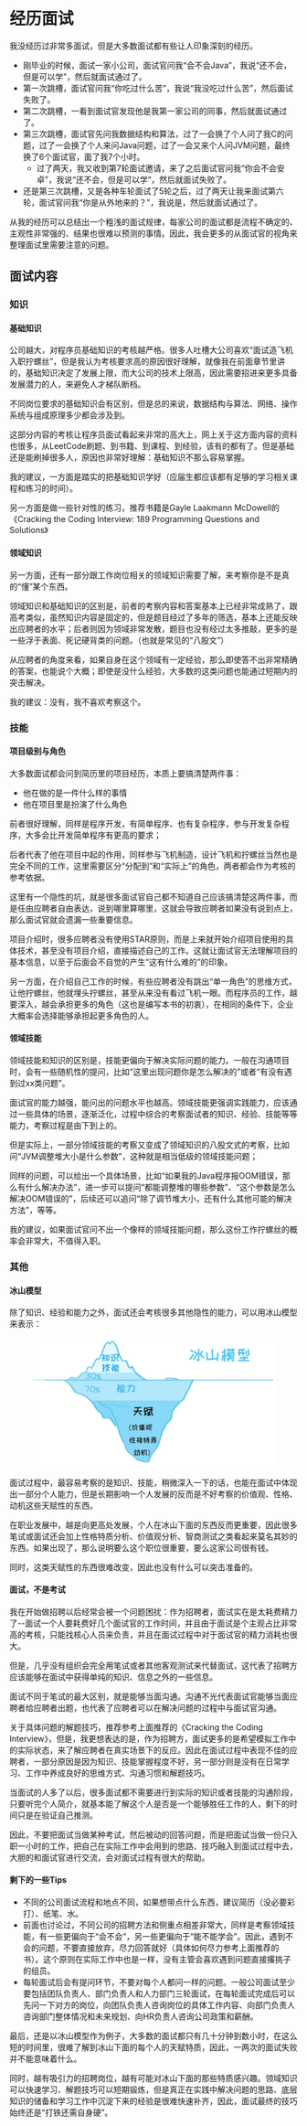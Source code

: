 # 经历面试

我没经历过非常多面试，但是大多数面试都有些让人印象深刻的经历。

* 刚毕业的时候，面试一家小公司，面试官问我“会不会Java”，我说“还不会，但是可以学”，然后就面试通过了。
* 第一次跳槽，面试官问我“你吃过什么苦”，我说“我没吃过什么苦”，然后面试失败了。
* 第二次跳槽，一看到面试官发现他是我第一家公司的同事，然后就面试通过了。
* 第三次跳槽，面试官先问我数据结构和算法，过了一会换了个人问了我C的问题，过了一会换了个人来问Java问题，过了一会又来个人问JVM问题，最终换了6个面试官，面了我7个小时。
  * 过了两天，我又收到第7轮面试邀请，来了之后面试官问我“你会不会安卓”，我说“还不会，但是可以学”，然后就面试失败了。
* 还是第三次跳槽，又是各种车轮面试了5轮之后，过了两天让我来面试第六轮，面试官问我“你是从外地来的？”，我说是，然后就面试通过了。

从我的经历可以总结出一个粗浅的面试规律，每家公司的面试都是流程不确定的、主观性非常强的、结果也很难以预测的事情。因此，我会更多的从面试官的视角来整理面试里需要注意的问题。

## 面试内容

### 知识

#### 基础知识

公司越大，对程序员基础知识的考核越严格。很多人吐槽大公司喜欢“面试造飞机入职拧螺丝”，但是我认为考核要求高的原因很好理解，就像我在前面章节里讲的，基础知识决定了发展上限，而大公司的技术上限高，因此需要招进来更多具备发展潜力的人，来避免人才梯队断档。

不同岗位要求的基础知识会有区别，但是总的来说，数据结构与算法、网络、操作系统与组成原理多少都会涉及到。

这部分内容的考核让程序员面试看起来非常的高大上，网上关于这方面内容的资料也很多，从LeetCode刷题、到书籍、到课程、到经验，该有的都有了。但是基础还是能刷掉很多人，原因也非常好理解：基础知识不那么容易掌握。

我的建议，一方面是踏实的把基础知识学好（应届生都应该都有足够的学习相关课程和练习的时间）。

另一方面是做一些针对性的练习，推荐书籍是Gayle Laakmann McDowell的《Cracking the Coding Interview: 189 Programming Questions and Solutions》

#### 领域知识

另一方面，还有一部分跟工作岗位相关的领域知识需要了解，来考察你是不是真的“懂”某个东西。

领域知识和基础知识的区别是，前者的考察内容和答案基本上已经非常成熟了，跟高考类似，虽然知识内容是固定的，但是题目经过了多年的筛选，基本上还能反映出应聘者的水平；后者则因为领域非常发散，题目也没有经过太多推敲，更多的是一些浮于表面、死记硬背类的问题。（也就是常见的“八股文”）

从应聘者的角度来看，如果自身在这个领域有一定经验，那么即使答不出非常精确的答案，也能说个大概；即使是没什么经验，大多数的这类问题也能通过短期内的突击解决。

我的建议：没有，我不喜欢考察这个。

### 技能

#### 项目级别与角色

大多数面试都会问到简历里的项目经历，本质上要搞清楚两件事：

* 他在做的是一件什么样的事情
* 他在项目里是扮演了什么角色

前者很好理解，同样是程序开发，有简单程序、也有复杂程序，参与开发复杂程序，大多会比开发简单程序有更高的要求；

后者代表了他在项目中起的作用，同样参与飞机制造，设计飞机和拧螺丝当然也是完全不同的工作，这里需要区分“分配到”和“实际上”的角色，两者都会作为考核的参考依据。

这里有一个隐性的坑，就是很多面试官自己都不知道自己应该搞清楚这两件事，而是任由应聘者自由表达，说到哪里算哪里，这就会导致应聘者如果没有说到点上，那么面试官就会遗漏一些重要信息。

项目介绍时，很多应聘者没有使用STAR原则，而是上来就开始介绍项目使用的具体技术，甚至没有项目介绍，直接描述自己的工作。这就让面试官无法理解项目的基本信息，以至于后面会不自觉的产生“这有什么难的”的印象。

另一方面，在介绍自己工作的时候，有些应聘者没有跳出“单一角色”的思维方式，让他拧螺丝，他就埋头拧螺丝，甚至从来没有看过飞机一眼。而程序员的工作，越要深入，越会承担更多的角色（这也是编写本书的初衷），在相同的条件下，企业大概率会选择能够承担起更多角色的人。

#### 领域技能

领域技能和知识的区别是，技能更偏向于解决实际问题的能力。一般在沟通项目时，会有一些随机性的提问，比如“这里出现问题你是怎么解决的”或者“有没有遇到过xx类问题”。

面试官的能力越强，能问出的问题水平也越高。领域技能更强调实践能力，应该通过一些具体的场景，逐渐泛化，过程中综合的考察面试者的知识、经验、技能等等能力，考察过程是由下到上的。

但是实际上，一部分领域技能的考察又变成了领域知识的八股文式的考察，比如问“JVM调整堆大小是什么参数”，这种就是相当低级的领域技能问题；

同样的问题，可以给出一个具体场景，比如“如果我的Java程序报OOM错误，那么有什么解决办法”，进一步可以提问“都能调整堆的哪些参数”、“这个参数是怎么解决OOM错误的”，后续还可以追问“除了调节堆大小，还有什么其他可能的解决方法”，等等。

我的建议，如果面试官问不出一个像样的领域技能问题，那么这份工作拧螺丝的概率会非常大，不值得入职。

### 其他

#### 冰山模型

除了知识、经验和能力之外，面试还会考核很多其他隐性的能力，可以用冰山模型来表示：

<figure><img src="../.gitbook/assets/bingshan-1.png" alt=""><figcaption></figcaption></figure>

面试过程中，最容易考察的是知识、技能，稍微深入一下的话，也能在面试中体现出一部分个人能力，但是长期影响一个人发展的反而是不好考察的价值观、性格、动机这些天赋性的东西。

在职业发展中，越是向更高处发展，个人在冰山下面的东西反而更重要，因此很多笔试或面试还会加上性格特质分析、价值观分析、智商测试之类看起来莫名其妙的东西。如果出现了，那么说明要么这个职位很重要，要么这家公司很有钱。

同时，这类天赋性的东西很难改变，因此也没有什么可以突击准备的。

#### 面试，不是考试

我在开始做招聘以后经常会被一个问题困扰：作为招聘者，面试实在是太耗费精力了--面试一个人要耗费好几个面试官的工作时间，并且由于面试是个主观占比非常高的考核，只能找核心人员来负责，并且在面试过程中对于面试官的精力消耗也很大。

但是，几乎没有组织会完全用笔试或者其他客观测试来代替面试，这代表了招聘方应该能够在面试中获得单纯的知识、信息之外的一些信息。

面试不同于笔试的最大区别，就是能够当面沟通。沟通不光代表面试官能够当面应聘者给应聘者出题，也代表了应聘者可以在解决问题的过程中与面试官沟通。

关于具体问题的解题技巧，推荐参考上面推荐的《Cracking the Coding Interview》，但是，我更想表达的是，作为招聘方，面试更多的是希望模拟工作中的实际状态，来了解应聘者在真实场景下的反应。因此在面试过程中表现不佳的应聘者，一部分原因是因为知识、技能掌握程度不好，另一部分则是没有在日常学习、工作中养成良好的思维方式、沟通习惯和解题技巧。

当面试的人多了以后，很多面试都不需要进行到实际的知识或者技能的沟通阶段，只要听完个人简介，就基本能了解这个人是否是一个能够胜任工作的人，剩下的时间只是在验证自己推测。

因此，不要把面试当做某种考试，然后被动的回答问题，而是把面试当做一份只入职一小时的工作，把自己在实际工作中会用到的思路、技巧融入到面试过程中去，大胆的和面试官进行交流，会对面试过程有很大的帮助。

#### 剩下的一些Tips

* 不同的公司面试流程和地点不同，如果想带点什么东西，建议简历（没必要彩打）、纸笔、水。
* 前面也讨论过，不同公司的招聘方法和侧重点相差非常大，同样是考察领域技能，有一些更偏向于“会不会”，另一些更偏向于“能不能学会”。因此，遇到不会的问题，不要直接放弃，尽力回答就好（具体如何尽力参考上面推荐的书）。这个原则在实际工作中也是一样，没有主管会喜欢遇到问题直接撂挑子的组员。
* 每轮面试后会有提问环节，不要对每个人都问一样的问题。一般公司面试至少要包括团队负责人、部门负责人和人力部门三轮面试，在每轮面试完成后可以先问一下对方的岗位，向团队负责人咨询岗位的具体工作内容、向部门负责人咨询部门整体情况和未来规划、向HR负责人咨询公司政策和薪酬。

最后，还是以冰山模型作为例子，大多数的面试都只有几十分钟到数小时，在这么短的时间里，很难了解到冰山下面的每个人的天赋特质，因此，一两次的面试失败并不能意味着什么。

同时，越有吸引力的招聘岗位，越有可能对冰山下面的那些特质感兴趣。领域知识可以快速学习、解题技巧可以短期锻炼，但是真正在实践中解决问题的思路、底层知识的储备和学习工作中沉淀下来的经验是很难快速补齐，因此，面试最终的技巧始终还是“打铁还需自身硬”。



